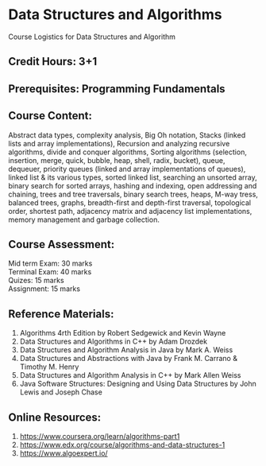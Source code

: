 # Data Structures and Algorithms
Course Logistics for Data Structures and Algorithm

## Credit Hours: 3+1    

## Prerequisites: Programming Fundamentals

## Course Content:
Abstract data types, complexity analysis, Big Oh notation, Stacks (linked lists and array implementations), Recursion and analyzing recursive algorithms, divide and conquer algorithms, Sorting algorithms (selection, insertion, merge, quick, bubble, heap, shell, radix, bucket), queue, dequeuer, priority queues (linked and array implementations of queues), linked list & its various types, sorted linked list, searching an unsorted array, binary search for sorted arrays, hashing and indexing, open addressing and chaining, trees and tree traversals, binary search trees, heaps, M-way tress, balanced trees, graphs, breadth-first and depth-first traversal, topological order, shortest path, adjacency matrix and adjacency list implementations, memory management and garbage collection.  

## Course Assessment:

Mid term Exam: 30 marks   
Terminal Exam: 40 marks  
Quizes:        15 marks  
Assignment:    15 marks  

## Reference Materials:

1. Algorithms 4rth Edition by Robert Sedgewick and Kevin Wayne  
2. Data Structures and Algorithms in C++ by Adam Drozdek
3. Data Structures and Algorithm Analysis in Java by Mark A. Weiss
4. Data Structures and Abstractions with Java by Frank M. Carrano & Timothy M. Henry
5. Data Structures and Algorithm Analysis in C++ by Mark Allen Weiss
6. Java Software Structures: Designing and Using Data Structures by John Lewis and Joseph Chase
## Online Resources:

1. https://www.coursera.org/learn/algorithms-part1  
2. https://www.edx.org/course/algorithms-and-data-structures-1  
3. https://www.algoexpert.io/
